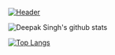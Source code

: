 
[![Header]()](https://some-url.dev/)

![Deepak Singh's github stats](https://github-readme-stats.vercel.app/api?username=deepaksing&show_icons=true&theme=tokyonight)

[![Top Langs](https://github-readme-stats.vercel.app/api/top-langs/?username=deepaksing&show_icons=true&theme=tokyonight)](https://github.com/deepaksing/github-readme-stats)
<!--
**deepaksing/deepaksing** is a ✨ _special_ ✨ repository because its `README.md` (this file) appears on your GitHub profile.

Here are some ideas to get you started:

- 🔭 I’m currently working on ...
- 🌱 I’m currently learning ...
- 👯 I’m looking to collaborate on ...
- 🤔 I’m looking for help with ...
- 💬 Ask me about ...
- 📫 How to reach me: ...
- 😄 Pronouns: ...
- ⚡ Fun fact: ...
-->
